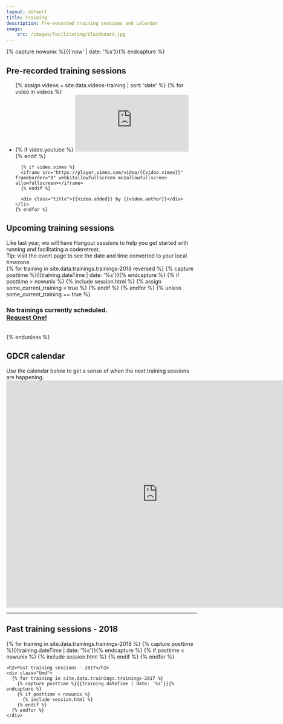 ```yaml
---
layout: default
title: Training
description: Pre-recorded training sessions and calendar
image:
    src: /images/facilitating/blackboard.jpg
---
```


{% capture nowunix %}{{'now' | date: '%s'}}{% endcapture %}

<h2>Pre-recorded training sessions</h2>

<section class="videos">
  <ul class="video-list">
    {% assign videos = site.data.videos-training | sort: 'date' %}
    {% for video in videos %}
    <li class="video">
      {% if video.youtube %}
      <iframe src="https://www.youtube.com/embed/{{ video.youtube }}" frameborder="0" allowfullscreen></iframe>
      {% endif %}

      {% if video.vimeo %}
      <iframe src="https://player.vimeo.com/video/{{video.vimeo}}" frameborder="0" webkitallowfullscreen mozallowfullscreen allowfullscreen></iframe>
      {% endif %}

      <div class="title">{{video.added}} by {{video.author}}</div>
    </li>
    {% endfor %}
  </ul>
</section>

<h2>Upcoming training sessions</h2>

<div class="tip">Like last year, we will have Hangout sessions to help you get started with running and facilitating a coderetreat.</div>
<div class="tip">Tip: visit the event page to see the date and time converted to your local timezone.</div>

<div class="Umd">
  {% for training in site.data.trainings.trainings-2018 reversed %}
    {% capture posttime %}{{training.dateTime | date: '%s'}}{% endcapture %}
    {% if posttime > nowunix %}
      {% include session.html %}
      {% assign some_current_training = true %}
    {% endif %}
  {% endfor %}
  {% unless some_current_training == true %}
    <br><h3>
      No trainings currently scheduled.<br>
      <a href="mailto:gdcr@coderetreat.org?subject=Request%20training%20for%20Global%20Day%20of%20Coderetreat">Request One!</a>
    </h3><br>
  {% endunless %}
</div>

<h2>GDCR calendar</h2>
<div class="tip">Use the calendar below to get a sense of when the next training sessions are happening.</div>

<div class="Umd">
  <iframe src="https://calendar.google.com/calendar/embed?height=600&amp;wkst=1&amp;bgcolor=%23FFFFFF&amp;src=30td8sjjqdjb6j1aovas0tg0ug%40group.calendar.google.com&amp;color=%235F6B02&amp;ctz=Europe%2FBucharest" style="border-width:0" width="800" height="600" frameborder="0" scrolling="no"></iframe>
</div>

<hr/>

<div id='past-training'>
    <h2>Past training sessions - 2018</h2>
    <div class="Umd">
    {% for training in site.data.trainings.trainings-2018 %}
      {% capture posttime %}{{training.dateTime | date: '%s'}}{% endcapture %}
      {% if posttime < nowunix %}
        {% include session.html %}
      {% endif %}
    {% endfor %}
    </div>
    
    <h2>Past training sessions - 2017</h2>
    <div class="Umd">
      {% for training in site.data.trainings.trainings-2017 %}
        {% capture posttime %}{{training.dateTime | date: '%s'}}{% endcapture %}
        {% if posttime < nowunix %}
          {% include session.html %}
        {% endif %}
      {% endfor %}
    </div>
</div>
